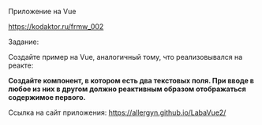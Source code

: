 Приложение на Vue

<https://kodaktor.ru/frmw_002> 

Задание:

Создайте пример на Vue, аналогичный тому, что реализовывался на реакте:

**Создайте компонент, в котором есть два текстовых поля. 
При вводе в любое из них в другом должно реактивным образом отображаться содержимое первого.** 


Ссылка на сайт приложения: <https://allergyn.github.io/LabaVue2/>

